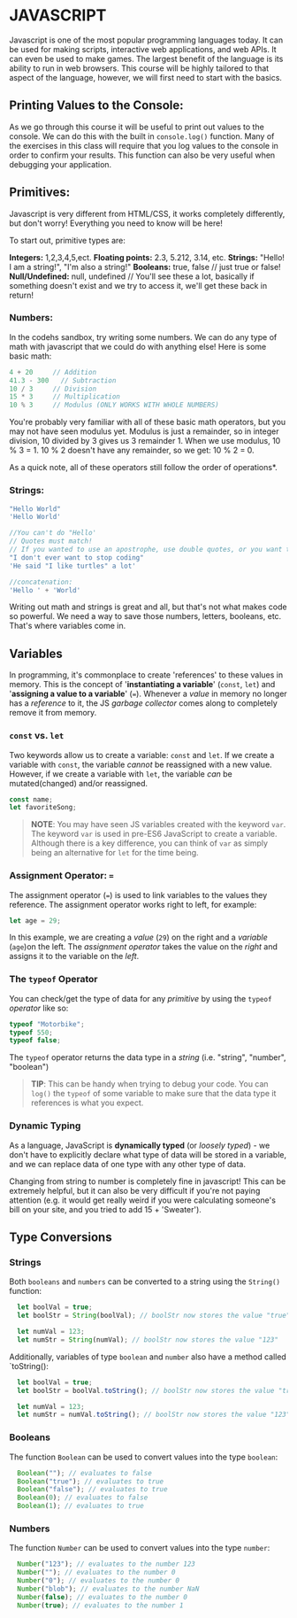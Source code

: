 # JAVASCRIPT

Javascript is one of the most popular programming languages today. It can be used for making scripts, interactive web applications, and web APIs. It can even be used to make games. The largest benefit of the language is its ability to run in web browsers. This course will be highly tailored to that aspect of the language, however, we will first need to start with the basics.

## Printing Values to the Console:

As we go through this course it will be useful to print out values to the console. We can do this with the built in `console.log()` function. Many of the exercises in this class will require that you log values to the console in order to confirm your results. This function can also be very useful when debugging your application.

## Primitives:
Javascript is very different from HTML/CSS, it works completely differently, but don't worry! Everything you need to know will be here!

To start out, primitive types are:

**Integers:** 1,2,3,4,5,ect.
**Floating points:** 2.3, 5.212, 3.14, etc.
**Strings:** "Hello! I am a string!", "I'm also a string!"
**Booleans:** true, false // just true or false!
**Null/Undefined:** null, undefined // You'll see these a lot, basically if something doesn't exist and we try to access it, we'll get these back in return!

### Numbers:
In the codehs sandbox, try writing some numbers. We can do any type of math with javascript that we could do with anything else! Here is some basic math:

```javascript
4 + 20     // Addition
41.3 - 300   // Subtraction
10 / 3     // Division
15 * 3     // Multiplication
10 % 3     // Modulus (ONLY WORKS WITH WHOLE NUMBERS)
```

You're probably very familiar with all of these basic math operators, but you may not have seen modulus yet. Modulus is just a remainder, so in integer division, 10 divided by 3 gives us 3 remainder 1. When we use modulus, 10 % 3 = 1. 10 % 2 doesn't have any remainder, so we get: 10 % 2 = 0.

As a quick note, all of these operators still follow the order of operations*.

### Strings:

```javascript
"Hello World"
'Hello World'

//You can't do "Hello'
// Quotes must match!
// If you wanted to use an apostrophe, use double quotes, or you want to use double quotes in a string:
"I don't ever want to stop coding"
'He said "I like turtles" a lot'

//concatenation:
'Hello ' + 'World'
```

Writing out math and strings is great and all, but that's not what makes code so powerful. We need a way to save those numbers, letters, booleans, etc. That's where variables come in.

## Variables

In programming, it's commonplace to create 'references' to these values in memory. This is the concept of '**instantiating a variable**' (`const`, `let`) and '**assigning a value to a variable**' (`=`). Whenever a _value_ in memory no longer has a _reference_ to it, the JS _garbage collector_ comes along to completely remove it from memory.

### **`const` vs. `let`**

Two keywords allow us to create a variable: `const` and `let`.
If we create a variable with `const`, the variable _cannot_ be reassigned with a new value. However, if we create a variable with `let`, the variable _can_ be mutated(changed) and/or reassigned.

```javascript
const name;
let favoriteSong;
```

> **NOTE**: You may have seen JS variables created with the keyword `var`. The keyword `var` is used in pre-ES6 JavaScript to create a variable. Although there is a key difference, you can think of `var` as simply being an alternative for `let` for the time being.


### **Assignment Operator: `=`**

The assignment operator (`=`) is used to link variables to the values they reference. The assignment operator works right to left, for example:

```javascript
let age = 29;
```

In this example, we are creating a _value_ (`29`) on the right and a _variable_ (`age`)on the left. The _assignment operator_ takes the value on the _right_ and assigns it to the variable on the _left_.


### The `typeof` Operator

You can check/get the type of data for any _primitive_ by using the `typeof` _operator_ like so:

```javascript
typeof "Motorbike";
typeof 550;
typeof false;
```

The `typeof` operator returns the data type in a _string_ (i.e. "string", "number", "boolean")


> **TIP**: This can be handy when trying to debug your code. You can `log()` the `typeof` of some variable to make sure that the data type it references is what you expect.


### **Dynamic Typing**

As a language, JavaScript is **dynamically typed** (or _loosely typed_) - we don't have to explicitly declare what type of data will be stored in a variable, and we can replace data of one type with any other type of data.


Changing from string to number is completely fine in javascript! This can be extremely helpful, but it can also be very difficult if you're not paying attention (e.g. it would get really weird if you were calculating someone's bill on your site, and you tried to add 15 + 'Sweater').

## Type Conversions

### Strings

Both `booleans` and `numbers` can be converted to a string using the `String()` function:

```javascript
  let boolVal = true;
  let boolStr = String(boolVal); // boolStr now stores the value "true"

  let numVal = 123;
  let numStr = String(numVal); // boolStr now stores the value "123"
```

Additionally, variables of type `boolean` and `number` also have a method called `toString():

```javascript
  let boolVal = true;
  let boolStr = boolVal.toString(); // boolStr now stores the value "true"

  let numVal = 123;
  let numStr = numVal.toString(); // boolStr now stores the value "123"
```

### Booleans

The function `Boolean` can be used to convert values into the type `boolean`:

```javascript
  Boolean(""); // evaluates to false
  Boolean("true"); // evaluates to true
  Boolean("false"); // evaluates to true
  Boolean(0); // evaluates to false
  Boolean(1); // evaluates to true
```

### Numbers

The function `Number` can be used to convert values into the type `number`:

```javascript
  Number("123"); // evaluates to the number 123
  Number(""); // evaluates to the number 0
  Number("0"); // evaluates to the number 0
  Number("blob"); // evaluates to the number NaN
  Number(false); // evaluates to the number 0
  Number(true); // evaluates to the number 1
```